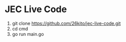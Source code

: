 # JEC Live Code

1.  git clone https://github.com/26kito/jec-live-code.git
2.  cd cmd
3.  go run main.go
